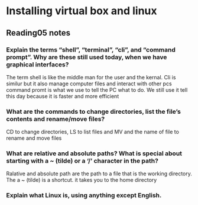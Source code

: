 # Installing virtual box and linux
## Reading05 notes
### Explain the terms “shell”, “terminal”, “cli”, and “command prompt”. Why are these still used today, when we have graphical interfaces?
The term shell is like the middle man for the user and the kernal. Cli is similur but it also manage computer files and interact with other pcs
command promt is what we use to tell the PC what to do. We still  use it tell this day because it is faster and more efficient
### What are the commands to change directories, list the file’s contents and rename/move files?
CD to change directories, LS to list files and MV and the name of file to rename and move files
### What are relative and absolute paths? What is special about starting with a ~ (tilde) or a ‘/’ character in the path?
Ralative and absolute path are the path to a file that is the working directory. The a ~ (tilde) is a shortcut. it takes you to the home directory
### Explain what Linux is, using anything except English.
